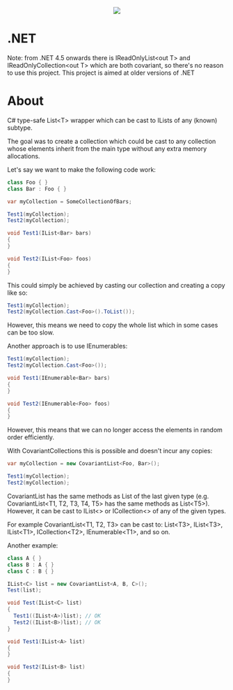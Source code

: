 <p align="center">
  <img src="https://user-images.githubusercontent.com/8492408/124278955-339cb100-db47-11eb-8d97-9bb068dbf31c.png">
</p>

# .NET
Note: from .NET 4.5 onwards there is IReadOnlyList\<out T> and IReadOnlyCollection\<out T> which are both covariant, so there's no reason to use this project. This project is aimed at older versions of .NET

# About
C# type-safe List\<T> wrapper which can be cast to ILists of any (known) subtype.

The goal was to create a collection which could be cast to any collection whose elements inherit from the main type without any extra memory allocations.

Let's say we want to make the following code work:

```C#
class Foo { }
class Bar : Foo { }

var myCollection = SomeCollectionOfBars;

Test1(myCollection);
Test2(myCollection);

void Test1(IList<Bar> bars)
{
}

void Test2(IList<Foo> foos)
{
}
```

This could simply be achieved by casting our collection and creating a copy like so:

```C#
Test1(myCollection);
Test2(myCollection.Cast<Foo>().ToList());
```

However, this means we need to copy the whole list which in some cases can be too slow.

Another approach is to use IEnumerables:

```C#
Test1(myCollection);
Test2(myCollection.Cast<Foo>());

void Test1(IEnumerable<Bar> bars)
{
}

void Test2(IEnumerable<Foo> foos)
{
}
```

However, this means that we can no longer access the elements in random order efficiently.

With CovariantCollections this is possible and doesn't incur any copies:

```C#
var myCollection = new CovariantList<Foo, Bar>();

Test1(myCollection);
Test2(myCollection);
```

CovariantList has the same methods as List of the last given type (e.g. CovariantList\<T1, T2, T3, T4, T5> has the same methods as List\<T5>). However, it can be cast to IList\<> or ICollection\<> of any of the given types.

For example CovariantList\<T1, T2, T3> can be cast to:
List\<T3>, IList\<T3>, IList\<T1>, ICollection\<T2>, IEnumerable\<T1>, and so on.

Another example:
```C#
class A { }
class B : A { }
class C : B { }

IList<C> list = new CovariantList<A, B, C>();
Test(list);

void Test(IList<C> list)
{
  Test1((IList<A>)list); // OK
  Test2((IList<B>)list); // OK
}

void Test1(IList<A> list)
{
}

void Test2(IList<B> list)
{
}
```
